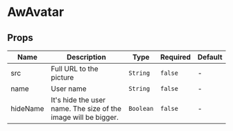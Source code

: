 # AwAvatar

## Props

<!-- @vuese:AwAvatar:props:start -->
|Name|Description|Type|Required|Default|
|---|---|---|---|---|
|src|Full URL to the picture|`String`|`false`|-|
|name|User name|`String`|`false`|-|
|hideName|It's hide the user name. The size of the image will be bigger.|`Boolean`|`false`|-|

<!-- @vuese:AwAvatar:props:end -->


